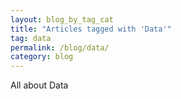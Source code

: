 ```yaml
---
layout: blog_by_tag_cat
title: "Articles tagged with 'Data'"
tag: data
permalink: /blog/data/
category: blog
---
```


All about Data

